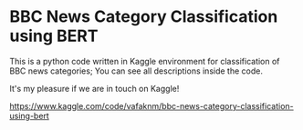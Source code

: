 # BBC News Category Classification using BERT

This is a python code written in Kaggle environment for classification of BBC news categories; You can see all descriptions inside the code.

It's my pleasure if we are in touch on Kaggle!

https://www.kaggle.com/code/vafaknm/bbc-news-category-classification-using-bert
